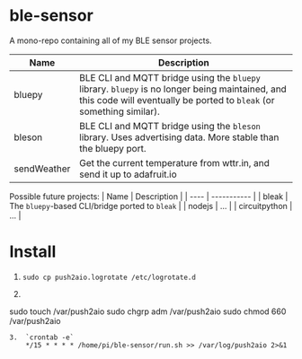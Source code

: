 # ble-sensor

A mono-repo containing all of my BLE sensor projects.

| Name | Description |
| ---- | ----------- |
| bluepy | BLE CLI and MQTT bridge using the `bluepy` library.  `bluepy` is no longer being maintained, and this code will eventually be ported to `bleak` (or something similar). |
| bleson | BLE CLI and MQTT bridge using the `bleson` library. Uses advertising data.  More stable than the bluepy port.  |
| sendWeather | Get the current temperature from wttr.in, and send it up to adafruit.io |

Possible future projects:
| Name | Description |
| ---- | ----------- |
| bleak | The `bluepy`-based CLI/bridge ported to `bleak` |
| nodejs | ... |
| circuitpython | ... |

# Install

1.  `sudo cp push2aio.logrotate /etc/logrotate.d`
2.  ```
sudo touch /var/push2aio
sudo chgrp adm /var/push2aio
sudo chmod 660 /var/push2aio
```
3.  `crontab -e`
    */15 * * * * /home/pi/ble-sensor/run.sh >> /var/log/push2aio 2>&1
